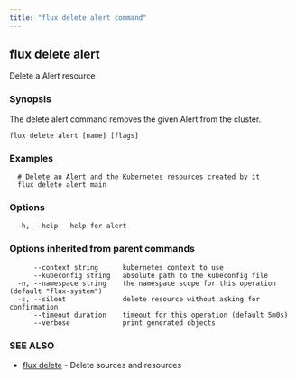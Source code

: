 ```yaml
---
title: "flux delete alert command"
---
```

## flux delete alert

Delete a Alert resource

### Synopsis

The delete alert command removes the given Alert from the cluster.

```
flux delete alert [name] [flags]
```

### Examples

```
  # Delete an Alert and the Kubernetes resources created by it
  flux delete alert main

```

### Options

```
  -h, --help   help for alert
```

### Options inherited from parent commands

```
      --context string      kubernetes context to use
      --kubeconfig string   absolute path to the kubeconfig file
  -n, --namespace string    the namespace scope for this operation (default "flux-system")
  -s, --silent              delete resource without asking for confirmation
      --timeout duration    timeout for this operation (default 5m0s)
      --verbose             print generated objects
```

### SEE ALSO

* [flux delete](/cmd/flux_delete/)	 - Delete sources and resources

